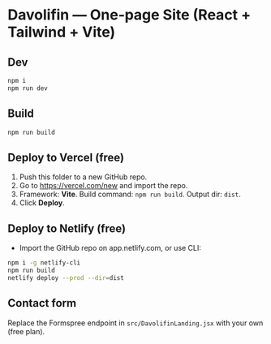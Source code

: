 # Davolifin — One‑page Site (React + Tailwind + Vite)

## Dev
```bash
npm i
npm run dev
```

## Build
```bash
npm run build
```

## Deploy to Vercel (free)
1) Push this folder to a new GitHub repo.
2) Go to https://vercel.com/new and import the repo.
3) Framework: **Vite**. Build command: `npm run build`. Output dir: `dist`.
4) Click **Deploy**.

## Deploy to Netlify (free)
- Import the GitHub repo on app.netlify.com, or use CLI:
```bash
npm i -g netlify-cli
npm run build
netlify deploy --prod --dir=dist
```

## Contact form
Replace the Formspree endpoint in `src/DavolifinLanding.jsx` with your own (free plan).
